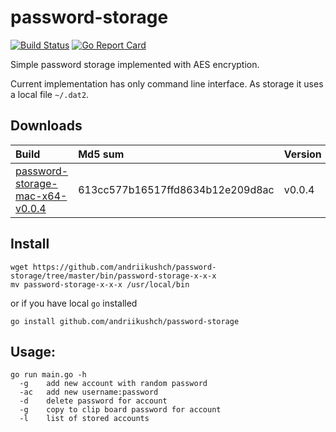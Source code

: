 # password-storage

[![Build Status](https://travis-ci.org/andriikushch/password-storage.svg?branch=master)](https://travis-ci.org/andriikushch/password-storage)
[![Go Report Card](https://goreportcard.com/badge/github.com/andriikushch/password-storage)](https://goreportcard.com/report/github.com/andriikushch/password-storage)

Simple password storage implemented with AES encryption.

Current implementation has only command line interface. As storage it uses a local file ```~/.dat2```. 

## Downloads

|            Build                                                                                                                     | Md5 sum                           | Version |  OS   |
|:-------------------------------------------------------------------------------------------------------------------------------------|:----------------------------------|:--------|:------|
|  [password-storage-mac-x64-v0.0.4](https://github.com/andriikushch/password-storage/tree/master/bin/password-storage-mac-x64-v0.0.4) |  613cc577b16517ffd8634b12e209d8ac | v0.0.4  | OS X  |

## Install

```
wget https://github.com/andriikushch/password-storage/tree/master/bin/password-storage-x-x-x
mv password-storage-x-x-x /usr/local/bin
```
or if you have local ```go``` installed
```
go install github.com/andriikushch/password-storage
```

## Usage:

```
go run main.go -h
  -g	add new account with random password
  -ac   add new username:password
  -d	delete password for account
  -g	copy to clip board password for account
  -l	list of stored accounts
```